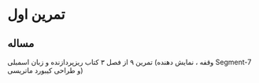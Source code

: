 # تمرین اول

## مساله

تمرین ۹ از فصل ۳ کتاب ریزپردازنده و زبان اسمبلی (وقفه ، نمایش دهنده Segment-7 و طراحی کیبورد ماتریسی)
